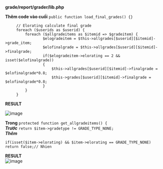**grade/report/grader/lib.php**  

**Thêm code vào cuối**  ```public function load_final_grades() {}```

```
     // Elorating calculate final grade
     foreach ($userids as $userid) {
         foreach ($allgradeitems as $itemid => $gradeitem) {
                 $elogradeitem = $this->allgrades[$userid][$itemid]->grade_item;
                 $elofinalgrade = $this->allgrades[$userid][$itemid]->finalgrade;
                 if($elogradeitem->elorating == 2 && isset($elofinalgrade))
                 {
                     $this->allgrades[$userid][$itemid]->finalgrade = $elofinalgrade*0.8;
                     $this->grades[$userid][$itemid]->finalgrade = $elofinalgrade*0.8;
                 }
         }
     }        
```  
**RESULT**  

![image](https://user-images.githubusercontent.com/32034702/146161102-37fdbe45-196e-4222-9e77-26fef4de55dd.png)  

**Trong** ```protected function get_allgradeitems() {```  
     ***Trước***
```return $item->gradetype != GRADE_TYPE_NONE; ```  
     ***Thêm***
```
if(isset($item->elorating) && $item->elorating == GRADE_TYPE_NONE) return false;// Nhien
```  
**RESULT**  
![image](https://user-images.githubusercontent.com/32034702/146160935-28c6f6cd-28f6-41b2-83c6-d7c43e2ea34f.png)  

